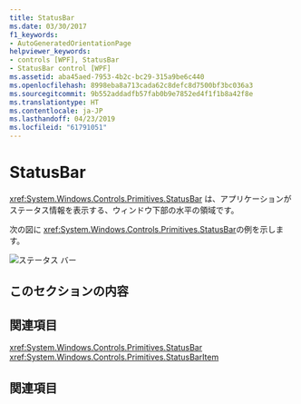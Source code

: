 ```yaml
---
title: StatusBar
ms.date: 03/30/2017
f1_keywords:
- AutoGeneratedOrientationPage
helpviewer_keywords:
- controls [WPF], StatusBar
- StatusBar control [WPF]
ms.assetid: aba45aed-7953-4b2c-bc29-315a9be6c440
ms.openlocfilehash: 8998eba8a713cada62c8defc8d7500bf3bc036a3
ms.sourcegitcommit: 9b552addadfb57fab0b9e7852ed4f1f1b8a42f8e
ms.translationtype: HT
ms.contentlocale: ja-JP
ms.lasthandoff: 04/23/2019
ms.locfileid: "61791051"
---
```

# <a name="statusbar"></a>StatusBar
<xref:System.Windows.Controls.Primitives.StatusBar> は、アプリケーションがステータス情報を表示する、ウィンドウ下部の水平の領域です。  
  
 次の図に <xref:System.Windows.Controls.Primitives.StatusBar>の例を示します。  
  
 ![ステータス バー](./media/ss-ctl-statusbar.GIF "SS_CTL_statusbar")  
  
## <a name="in-this-section"></a>このセクションの内容  
  
## <a name="reference"></a>関連項目  
 <xref:System.Windows.Controls.Primitives.StatusBar>  
  <xref:System.Windows.Controls.Primitives.StatusBarItem>  
  
## <a name="related-sections"></a>関連項目
